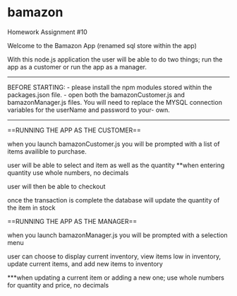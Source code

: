 # bamazon
Homework Assignment #10


Welcome to the Bamazon App (renamed sql store within the app)

With this node.js application the user will be able to do two things; run the app as a customer or run the app as a manager.

****************************
BEFORE STARTING: - please install the npm modules stored within the packages.json file.
				 - open both the bamazonCustomer.js and bamazonManager.js files. You will need to replace the MYSQL connection variables for the userName and password to your- own.
****************************

==RUNNING THE APP AS THE CUSTOMER==

when you launch bamazonCustomer.js you will be prompted with a list of items availible to purchase.

user will be able to select and item as well as the quantity **when entering quantity use whole numbers, no decimals

user will then be able to checkout

once the transaction is complete the database will update the quantity of the item in stock


==RUNNING THE APP AS THE MANAGER==

when you launch bamazonManager.js you will be prompted with a selection menu

user can choose to display current inventory, view items low in inventory, update current items, and add new items to inventory

***when updating a current item or adding a new one; use whole numbers for quantity and price, no decimals

